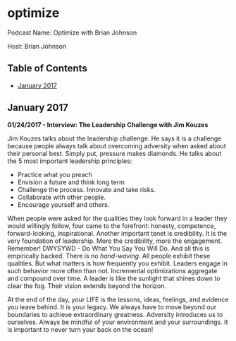 # optimize

Podcast Name: Optimize with Brian Johnson

Host: Brian Johnson

## Table of Contents

* [January 2017](#january-2017)

## January 2017

**01/24/2017 - Interview: The Leadership Challenge with Jim Kouzes**

Jim Kouzes talks about the leadership challenge. He says it is a challenge because people always talk about overcoming adversity when asked about their personal best. Simply put, pressure makes diamonds. He talks about the 5 most important leadership principles:

* Practice what you preach
* Envision a future and think long term
* Challenge the process. Innovate and take risks.
* Collaborate with other people.
* Encourage yourself and others.

When people were asked for the qualities they look forward in a leader they would willingly follow, four came to the forefront: honesty, competence, forward-looking, inspirational. Another important tenet is credibility. It is the very foundation of leadership. More the credibility, more the engagement. Remember! DWYSYWD - Do What You Say You Will Do. And all this is empirically backed. There is no *hand-waving*. All people exhibit these qualities. But what matters is how frequently you exhibit. Leaders engage in such behavior more often than not. Incremental optimizations aggregate and compound over time. A leader is like the sunlight that shines down to clear the fog. Their vision extends beyond the horizon.

At the end of the day, your LIFE is the lessons, ideas, feelings, and evidence you leave behind. It is your legacy. We always have to move beyond our boundaries to achieve extraordinary greatness. Adversity introduces us to ourselves. Always be mindful of your environment and your surroundings. It is important to never turn your back on the ocean!
